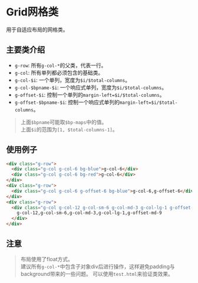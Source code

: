 # Grid网格类

用于自适应布局的网格类。

## 主要类介绍

- `g-row`: 所有`g-col-*`的父类，代表一行。
- `g-col`: 所有单列都必须包含的基础类。
- `g-col-$i`: 一个单列，宽度为`$i/$total-columns`。
- `g-col-$bpname-$i`: 一个响应式单列，宽度为`$i/$total-columns`。
- `g-offset-$i`: 控制一个单列的`margin-left=$i/$total-columns`。
- `g-offset-$bpname-$i`: 控制一个响应式单列的`margin-left=$i/$total-columns`。

> 上面`$bpname`可能取`$bp-maps`中的值。  
> 上面`$i`的范围为`[1, $total-columns-1]`。

## 使用例子

```html
<div class="g-row">
  <div class="g-col g-col-6 bg-blue">g-col-6</div>
  <div class="g-col g-col-6 bg-red">g-col-6</div>
</div>
<div class="g-row">
  <div class="g-col g-col-6 g-offset-6 bg-blue">g-col-6,g-offset-6</div>
</div>
<div class="g-row">
  <div class="g-col g-col-12 g-col-sm-6 g-col-md-3 g-col-lg-1 g-offset-md-9 bg-red ">
    g-col-12,g-col-sm-6,g-col-md-3,g-col-lg-1,g-offset-md-9
  </div>
</div>
```

## 注意

> 布局使用了float方式。  
> 建议所有`g-col-*`中包含子对象div后进行操作，这样避免padding与background带来的一些问题。
> 可以使用`test.html`来验证类效果。